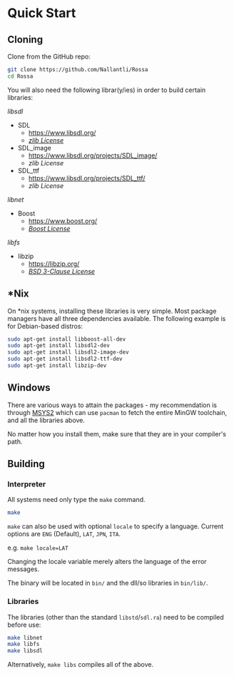 # Quick Start

## Cloning

Clone from the GitHub repo:

```bash
git clone https://github.com/Nallantli/Rossa
cd Rossa
```

You will also need the following librar(y/ies) in order to build certain libraries:

*libsdl*

* SDL
  * https://www.libsdl.org/
  * [_zlib License_](https://www.libsdl.org/license.php)
* SDL_image
  * https://www.libsdl.org/projects/SDL_image/
  * _zlib License_
* SDL_ttf
  * https://www.libsdl.org/projects/SDL_ttf/
  * _zlib License_

*libnet*

* Boost
  * https://www.boost.org/
  * [_Boost License_](https://www.boost.org/users/license.html)

*libfs*

* libzip
  * https://libzip.org/
  * [_BSD 3-Clause License_](https://libzip.org/license/)

## *Nix

On *nix systems, installing these libraries is very simple. Most package managers have all three dependencies available. The following example is for Debian-based distros:

```bash
sudo apt-get install libboost-all-dev
sudo apt-get install libsdl2-dev
sudo apt-get install libsdl2-image-dev
sudo apt-get install libsdl2-ttf-dev
sudo apt-get install libzip-dev
```

## Windows

There are various ways to attain the packages - my recommendation is through [MSYS2](https://www.msys2.org/) which can use `pacman` to fetch the entire MinGW toolchain, and all the libraries above.

No matter how you install them, make sure that they are in your compiler's path.

## Building

### Interpreter

All systems need only type the `make` command.

```bash
make
```

`make` can also be used with optional `locale` to specify a language. Current options are `ENG` (Default), `LAT`, `JPN`, `ITA`.

e.g. `make locale=LAT`

Changing the locale variable merely alters the language of the error messages.

The binary will be located in `bin/` and the dll/so libraries in `bin/lib/`.

### Libraries

The libraries (other than the standard `libstd`/`sdl.ra`) need to be compiled before use:

```bash
make libnet
make libfs
make libsdl
```

Alternatively, `make libs` compiles all of the above.